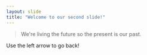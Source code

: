 ```yaml
---
layout: slide
title: "Welcome to our second slide!"
---
```

> We're living the future so
> the present is our past.

Use the left arrow to go back!
